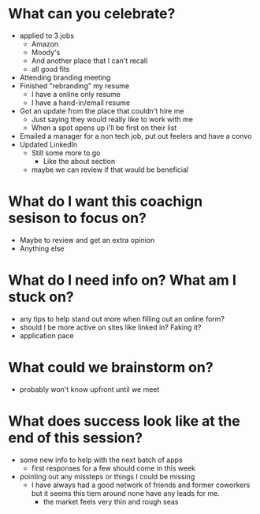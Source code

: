 # What can you celebrate?

- applied to 3 jobs
    - Amazon
    - Moody's
    - And another place that I can't recall
    - all good fits
- Attending branding meeting
- Finished "rebranding" my resume
    - I have a online only resume
    - I have a hand-in/email resume
- Got an update from the place that couldn't hire me
    - Just saying they would really like to work with me
    - When a spot opens up i'll be first on their list
- Emailed a manager for a non tech job, put out feelers and have a convo
- Updated LinkedIn
    - Still some more to go
        - Like the about section
    - maybe we can review if that would be beneficial

# What do I want this coachign sesison to focus on?

- Maybe to review and get an extra opinion
- Anything else

# What do I need info on? What am I stuck on?

- any tips to help stand out more when filling out an online form?
- should I be more active on sites like linked in? Faking it?
- application pace

# What could we brainstorm on?

- probably won't know upfront until we meet

# What does success look like at the end of this session?

- some new info to help with the next batch of apps
    - first responses for a few should come in this week
- pointing out any missteps or things I could be missing
    - I have always had a good network of friends and former coworkers but it
    seems this tiem around none have any leads for me.
        - the market feels very thin and rough seas
